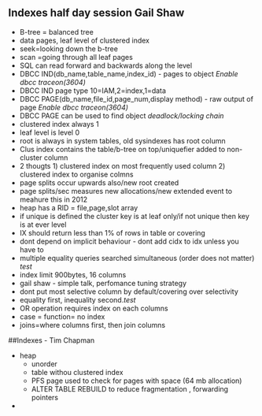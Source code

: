 ## Indexes half day session Gail Shaw
* B-tree = balanced tree
* data pages, leaf level of clustered index
* seek=looking down the b-tree
* scan =going through all leaf pages
* SQL can read forward and backwards along the  level
* DBCC IND(db_name,table_name,index_id) - pages to object *Enable dbcc traceon(3604)*
* DBCC IND page type 10=IAM,2=index,1=data
* DBCC PAGE(db_name,file_id,page_num,display method) - raw output of page *Enable dbcc traceon(3604)*
* DBCC PAGE can be used to find object *deadlock/locking chain*
* clustered index always 1
* leaf level is level 0
* root is always in system tables, old sysindexes has root column
* Clus index contains the table/b-tree on top/uniquefier added to non-cluster column
* 2 thougts 1) clustered index on most frequently used column 2) clustered index to organise colmns
* page splits occur upwards also/new root created
* page splits/sec measures new allocations/new extended event to meahure this in 2012
* heap has a RID = file,page,slot array
* if unique is defined the cluster key is at leaf only/if not unique then key is at ever level
* IX should return less than 1% of rows in table or covering
* dont depend on implicit behaviour - dont add cidx to idx unless you have to 
* multiple equality queries searched simultaneous (order does not matter) *test*
* index limit 900bytes, 16 columns
* gail shaw - simple talk, perfomance tuning strategy
* dont put most selective column by default/covering over selectivity
* equality first, inequality second.*test*
* OR operation requires index on each columns
* case = function= no index
* joins=where columns first, then join columns

##Indexes - Tim Chapman
* heap 
  * unorder   
  * table withou clustered index
  * PFS page used to check for pages with space (64 mb allocation)
  * ALTER TABLE REBUILD to reduce fragmentation , forwarding pointers
* 

